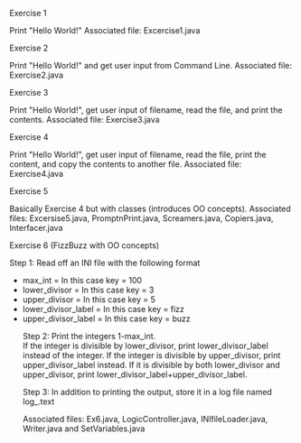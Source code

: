 Exercise 1

Print "Hello World!" 
Associated file: Excercise1.java

Exercise 2

Print "Hello World!" and get user input from Command Line. 
Associated file: Exercise2.java

Exercise 3

Print "Hello World!", get user input of filename, read the file, and print the contents. 
Associated file: Exercise3.java

Exercise 4

Print "Hello World!", get user input of filename, read the file, print the content, and copy the contents to another file.
Associated file: Exercise4.java

Exercise 5

Basically Exercise 4 but with classes (introduces OO concepts). 
Associated files: Excersise5.java, PromptnPrint.java, Screamers.java, Copiers.java, Interfacer.java


Exercise 6 (FizzBuzz with OO concepts)

Step 1: Read off an INI file with the following format 
<ul>
  <li> max_int = In this case key = 100 </li>
  <li>lower_divisor = In this case key = 3 </li>
  <li>upper_divisor = In this case key = 5 </li>
  <li>lower_divisor_label = In this case key = fizz </li>
  <li>upper_divisor_label = In this case key = buzz </li>

Step 2: Print the integers 1-max_int.  
If the integer is divisible by lower_divisor, print lower_divisor_label instead of the integer. 
If the integer is divisible by upper_divisor, print upper_divisor_label instead. 
If it is divisible by both lower_divisor and upper_divisor, print lower_divisor_label+upper_divisor_label.

Step 3: In addition to printing the output, store it in a log file named log_.text

Associated files: Ex6.java, LogicController.java, INIfileLoader.java, Writer.java and SetVariables.java
